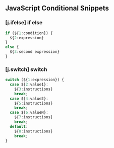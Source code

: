 ## JavaScript Conditional Snippets

### [j.ifelse] if else

```javascript
if (${1:condition}) {
  ${2:expression}
}
else {
  ${3:second expression}
}
```

### [j.switch] switch

```javascript
switch (${1:expression}) {
  case ${2:value1}:
    ${3:instructions}
    break;
  case ${4:value2}:
    ${5:instructions}
    break;
  case ${6:valueN}:
    ${7:instructions}
    break;
  default:
    ${8:instructions}
    break;
}
```
